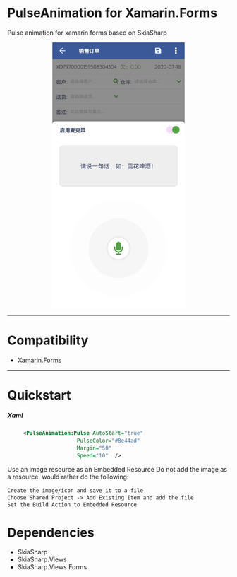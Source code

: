 # PulseAnimation for Xamarin.Forms
Pulse animation for xamarin forms based on SkiaSharp

<html>
<p align="center">
  <img src="https://github.com/dorisoy/PulseAnimation/blob/master/Screenshot.jpg?raw=true" height="600">
</p>
</html>

------------

# Compatibility 
- Xamarin.Forms

------------

# Quickstart 
##### Xaml
```xml
     <PulseAnimation:Pulse AutoStart="true" 
                      PulseColor="#8e44ad" 
                      Margin="50" 
                      Speed="10"  />
```

Use an image resource as an Embedded Resource
Do not add the image as a resource.  would rather do the following:

    Create the image/icon and save it to a file
    Choose Shared Project -> Add Existing Item and add the file
    Set the Build Action to Embedded Resource

# Dependencies
- SkiaSharp
- SkiaSharp.Views
- SkiaSharp.Views.Forms

